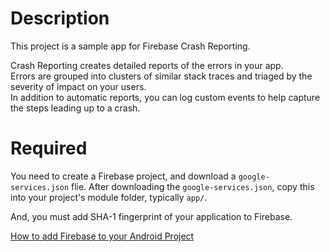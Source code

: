 # Description

This project is a sample app for Firebase Crash Reporting.

Crash Reporting creates detailed reports of the errors in your app.  
Errors are grouped into clusters of similar stack traces and triaged by the severity of impact on your users.  
In addition to automatic reports, you can log custom events to help capture the steps leading up to a crash.

# Required

You need to create a Firebase project, and download a ```google-services.json``` flie.
After downloading the ```google-services.json```, copy this into your project's module folder, typically ```app/```.

And, you must add SHA-1 fingerprint of your application to Firebase.

[How to add Firebase to your Android Project](https://firebase.google.com/docs/android/setup#add_firebase_to_your_app)
